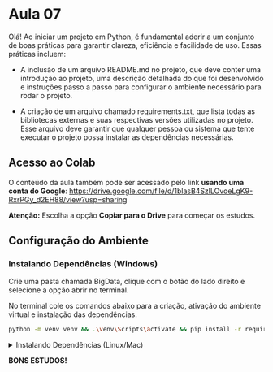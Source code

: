 # Aula 07

Olá! Ao iniciar um projeto em Python, é fundamental aderir a um conjunto de boas práticas para garantir clareza, eficiência e facilidade de uso. Essas práticas incluem:

- A inclusão de um arquivo README.md no projeto, que deve conter uma introdução ao projeto, uma descrição detalhada do que foi desenvolvido e instruções passo a passo para configurar o ambiente necessário para rodar o projeto.

- A criação de um arquivo chamado requirements.txt, que lista todas as bibliotecas externas e suas respectivas versões utilizadas no projeto. Esse arquivo deve garantir que qualquer pessoa ou sistema que tente executar o projeto possa instalar as dependências necessárias.

## Acesso ao Colab

O conteúdo da aula também pode ser acessado pelo link **usando uma conta do Google**: https://drive.google.com/file/d/1blasB4SzlLOvoeLgK9-RxrPGy_d2EH88/view?usp=sharing

**Atenção:** Escolha a opção **Copiar para o Drive** para começar os estudos.

## Configuração do Ambiente

### Instalando Dependências (**Windows**)

Crie uma pasta chamada BigData, clique com o botão do lado direito e selecione a opção abrir no terminal. 

No terminal cole os comandos abaixo para a criação, ativação do ambiente virtual e instalação das dependências.

```bash
python -m venv venv && .\venv\Scripts\activate && pip install -r requirements.txt
``` 


<details>
  <summary>Instalando Dependências (Linux/Mac)</summary>
  
    Criação e ativação do ambiente virtual
    
            python3 -m venv .venv && source .venv/bin/activate && pip install -r requirements.txt
    
</details>


**BONS ESTUDOS!**